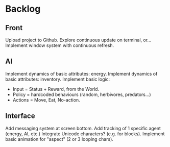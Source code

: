 # Backlog

## Front

Upload project to Github.
Explore continuous update on terminal, or...
Implement window system with continuous refresh.

## AI

Implement dynamics of basic attributes: energy.
Implement dynamics of basic attributes: inventory.
Implement basic logic:

* Input = Status + Reward, from the World.
* Policy = hardcoded behaviours (random, herbivores, predators...)
* Actions = Move, Eat, No-action.

## Interface

Add messaging system at screen bottom.
Add tracking of 1 specific agent (energy, AI, etc.)
Integrate Unicode characters? (e.g. for blocks).
Implement basic animation for "aspect" (2 or 3 looping chars).
